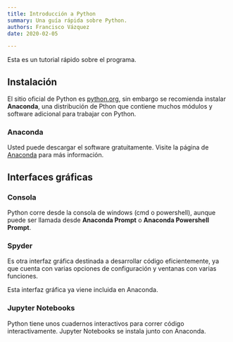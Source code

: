 ```yaml
---
title: Introducción a Python
summary: Una guía rápida sobre Python.
authors: Francisco Vázquez
date: 2020-02-05

---
```


Esta es un tutorial rápido sobre el programa.

## Instalación

El sitio oficial de Python es [python.org](https://www.python.org/), sin embargo se recomienda instalar **Anaconda**, una distribución de Pthon que contiene muchos módulos y software adicional para trabajar con Python.

### Anaconda

Usted puede descargar el software gratuitamente. Visite la página de [Anaconda](https://www.anaconda.com/distribution/) para más información.

## Interfaces gráficas

### Consola

Python corre desde la consola de windows (cmd o powershell), aunque puede ser llamada desde **Anaconda Prompt** o **Anaconda Powershell Prompt**.

### Spyder

Es otra interfaz gráfica destinada a desarrollar código eficientemente, ya que cuenta con varias opciones de configuración y ventanas con varias funciones.

Esta interfaz gráfica ya viene incluida en Anaconda.

### Jupyter Notebooks

Python tiene unos cuadernos interactivos para correr código interactivamente. Jupyter Notebooks se instala junto con Anaconda.
